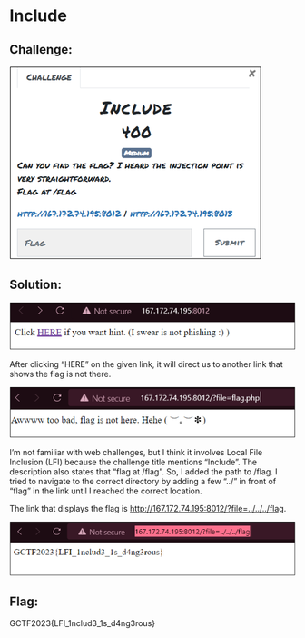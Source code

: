 # Include

## Challenge: 
![desc](desc.png)

## Solution: 

![givenLink](givenLink.png) 

After clicking “HERE” on the given link, it will direct us to another link that shows the flag is not there. 

![afterClick](afterClick.png) 

I’m not familiar with web challenges, but I think it involves Local File Inclusion (LFI) because the challenge title mentions “Include”. The description also states that “flag at /flag”. So, I added the path to /flag. I tried to navigate to the correct directory by adding a few “../” in front of “flag” in the link until I reached the correct location. 

The link that displays the flag is http://167.172.74.195:8012/?file=../../../flag. 

![flag](flag.png) 

## Flag:
GCTF2023{LFI_1nclud3_1s_d4ng3rous} 
